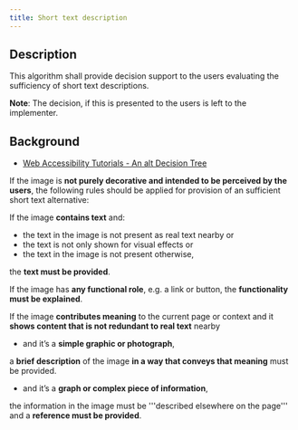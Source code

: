 ```yaml
---
title: Short text description
---
```


## Description
This algorithm shall provide decision support to the users evaluating the sufficiency of short text descriptions.

**Note**: The decision, if this is presented to the users is left to the implementer.

## Background
- [Web Accessibility Tutorials - An alt Decision Tree](http://www.w3.org/WAI/tutorials/images/decision-tree/)


If the image is **not purely decorative and intended to be perceived by the users**, the following rules should be applied for provision of an sufficient short text alternative:

If the image **contains text** and:

- the text in the image is not present as real text nearby or
- the text is not only shown for visual effects or
- the text in the image is not present otherwise,

the **text must be provided**.


If the image has **any functional role**, e.g. a link or button, the **functionality must be explained**.


If the image **contributes meaning** to the current page or context and it **shows content that is not redundant to real text** nearby

- and it’s a **simple graphic or photograph**, 

a **brief description** of the image **in a way that conveys that meaning** must be provided.

* and it’s a **graph or complex piece of information**, 

the information in the image must be '''described elsewhere on the page''' and a **reference must be provided**.
